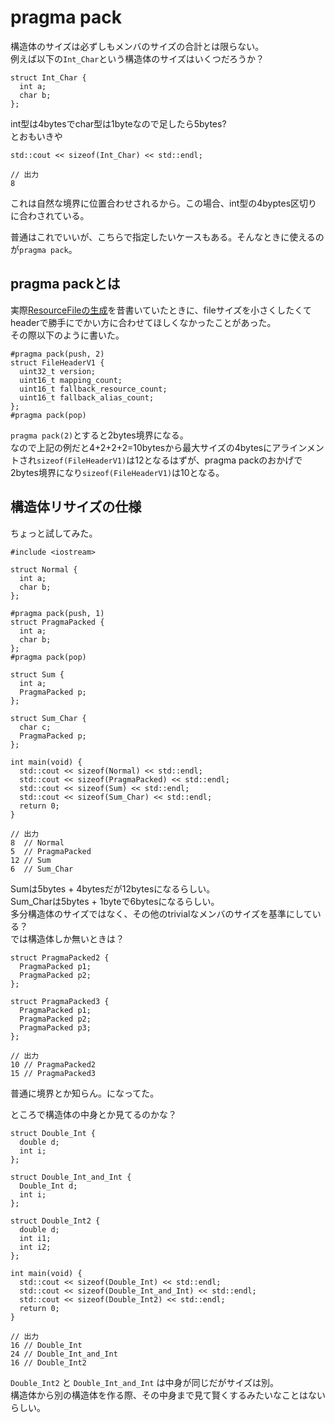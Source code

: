 # pragma pack

構造体のサイズは必ずしもメンバのサイズの合計とは限らない。  
例えば以下の`Int_Char`という構造体のサイズはいくつだろうか？
```cpp=
struct Int_Char {
  int a;
  char b;
};
```
int型は4bytesでchar型は1byteなので足したら5bytes?  
とおもいきや
```cpp=
std::cout << sizeof(Int_Char) << std::endl;

// 出力
8
```
これは自然な境界に位置合わせされるから。この場合、int型の4byptes区切りに合わされている。  

普通はこれでいいが、こちらで指定したいケースもある。そんなときに使えるのが`pragma pack`。

## pragma packとは
実際[ResourceFileの生成](https://source.chromium.org/chromium/chromium/src/+/main:ui/base/resource/data_pack_with_resource_sharing_lacros.cc;l=27-34;drc=c149c1657efb82884f21a3deea7678e66cfc422a)を昔書いていたときに、fileサイズを小さくしたくてheaderで勝手にでかい方に合わせてほしくなかったことがあった。  
その際以下のように書いた。

```cpp=
#pragma pack(push, 2)
struct FileHeaderV1 {
  uint32_t version;
  uint16_t mapping_count;
  uint16_t fallback_resource_count;
  uint16_t fallback_alias_count;
};
#pragma pack(pop)
```

`pragma pack(2)`とすると2bytes境界になる。  
なので上記の例だと4+2+2+2=10bytesから最大サイズの4bytesにアラインメントされ`sizeof(FileHeaderV1)`は12となるはずが、pragma packのおかげで2bytes境界になり`sizeof(FileHeaderV1)`は10となる。

## 構造体リサイズの仕様
ちょっと試してみた。

```cpp=
#include <iostream>

struct Normal {
  int a;
  char b;
};

#pragma pack(push, 1)
struct PragmaPacked {
  int a;
  char b;
};
#pragma pack(pop)

struct Sum {
  int a;
  PragmaPacked p;
};

struct Sum_Char {
  char c;
  PragmaPacked p;
};

int main(void) {
  std::cout << sizeof(Normal) << std::endl;
  std::cout << sizeof(PragmaPacked) << std::endl;
  std::cout << sizeof(Sum) << std::endl;
  std::cout << sizeof(Sum_Char) << std::endl;
  return 0;
}

// 出力
8  // Normal
5  // PragmaPacked
12 // Sum
6  // Sum_Char
```
Sumは5bytes + 4bytesだが12bytesになるらしい。  
Sum_Charは5bytes + 1byteで6bytesになるらしい。  
多分構造体のサイズではなく、その他のtrivialなメンバのサイズを基準にしている？  
では構造体しか無いときは？

```cpp=
struct PragmaPacked2 {
  PragmaPacked p1;
  PragmaPacked p2;
};

struct PragmaPacked3 {
  PragmaPacked p1;
  PragmaPacked p2;
  PragmaPacked p3;
};

// 出力
10 // PragmaPacked2
15 // PragmaPacked3
```
普通に境界とか知らん。になってた。  

ところで構造体の中身とか見てるのかな？

```cpp=
struct Double_Int {
  double d;
  int i;
};

struct Double_Int_and_Int {
  Double_Int d;
  int i;
};

struct Double_Int2 {
  double d;
  int i1;
  int i2;
};

int main(void) {
  std::cout << sizeof(Double_Int) << std::endl;
  std::cout << sizeof(Double_Int_and_Int) << std::endl;
  std::cout << sizeof(Double_Int2) << std::endl;
  return 0;
}

// 出力
16 // Double_Int
24 // Double_Int_and_Int
16 // Double_Int2
```

`Double_Int2` と `Double_Int_and_Int` は中身が同じだがサイズは別。  
構造体から別の構造体を作る際、その中身まで見て賢くするみたいなことはないらしい。
